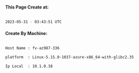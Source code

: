 
   
#### This Page Create at:

```bash

2023-05-31 - 03:43:51 UTC

```

#### Create By Machine:

```bash

Host Name : fv-az987-336

platform  : Linux-5.15.0-1037-azure-x86_64-with-glibc2.35

Ip Local  : 10.1.0.38

```

